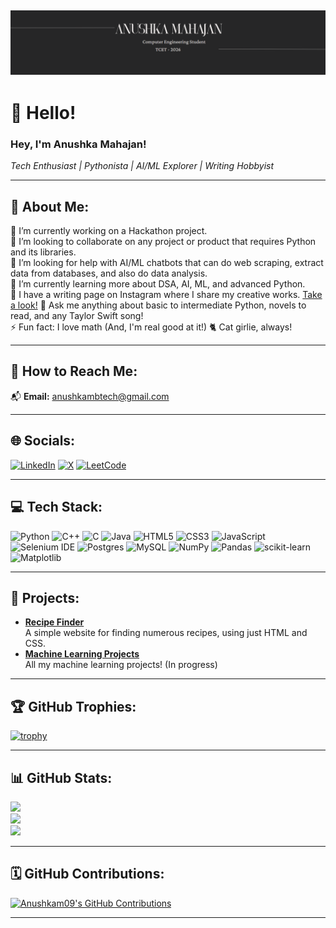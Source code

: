 ## ![Header Image](./cover.png)

# 👋 Hello!  
### Hey, I'm Anushka Mahajan!  
*Tech Enthusiast | Pythonista | AI/ML Explorer | Writing Hobbyist*  

---

## 💫 **About Me:**
🔭 I’m currently working on a Hackathon project.  
👯 I’m looking to collaborate on any project or product that requires Python and its libraries.  
🤝 I’m looking for help with AI/ML chatbots that can do web scraping, extract data from databases, and also do data analysis.  
🌱 I’m currently learning more about DSA, AI, ML, and advanced Python.  
📝 I have a writing page on Instagram where I share my creative works. [Take a look!](https://www.instagram.com/this.isme.writing/)
💬 Ask me anything about basic to intermediate Python, novels to read, and any Taylor Swift song!  
⚡ Fun fact: I love math (And, I'm real good at it!)
🐈 Cat girlie, always!

---

## 📧 **How to Reach Me:**
📬 **Email:** anushkambtech@gmail.com

---

## 🌐 **Socials:**
[![LinkedIn](https://img.shields.io/badge/LinkedIn-%230077B5.svg?style=for-the-badge&logo=linkedin&logoColor=white)](https://www.linkedin.com/in/anushka-mahajan-5252b3272)  [![X](https://img.shields.io/badge/X-000000.svg?style=for-the-badge&logo=X&logoColor=white)](https://twitter.com/AnushkaM_here) [![LeetCode](https://img.shields.io/badge/LeetCode-%23FFA116.svg?style=for-the-badge&logo=leetcode&logoColor=white)](https://leetcode.com/anushkambtech)

---

## 💻 **Tech Stack:**
![Python](https://img.shields.io/badge/python-3670A0?style=for-the-badge&logo=python&logoColor=ffdd54) ![C++](https://img.shields.io/badge/c++-%2300599C.svg?style=for-the-badge&logo=c%2B%2B&logoColor=white) ![C](https://img.shields.io/badge/c-%2300599C.svg?style=for-the-badge&logo=c&logoColor=white) ![Java](https://img.shields.io/badge/java-%23ED8B00.svg?style=for-the-badge&logo=java&logoColor=white) 
![HTML5](https://img.shields.io/badge/html5-%23E34F26.svg?style=for-the-badge&logo=html5&logoColor=white) ![CSS3](https://img.shields.io/badge/css3-%231572B6.svg?style=for-the-badge&logo=css3&logoColor=white) ![JavaScript](https://img.shields.io/badge/javascript-%23323330.svg?style=for-the-badge&logo=javascript&logoColor=%23F7DF1E) 
![Selenium IDE](https://img.shields.io/badge/selenium-43B02A.svg?style=for-the-badge&logo=selenium&logoColor=white) ![Postgres](https://img.shields.io/badge/postgres-%23316192.svg?style=for-the-badge&logo=postgresql&logoColor=white) ![MySQL](https://img.shields.io/badge/mysql-4479A1.svg?style=for-the-badge&logo=mysql&logoColor=white) 
![NumPy](https://img.shields.io/badge/numpy-%23013243.svg?style=for-the-badge&logo=numpy&logoColor=white) ![Pandas](https://img.shields.io/badge/pandas-%23150458.svg?style=for-the-badge&logo=pandas&logoColor=white) ![scikit-learn](https://img.shields.io/badge/scikit--learn-%23F7931E.svg?style=for-the-badge&logo=scikit-learn&logoColor=white)  ![Matplotlib](https://img.shields.io/badge/Matplotlib-%23ffffff.svg?style=for-the-badge&logo=Matplotlib&logoColor=black) 

---

## 🚀 **Projects:**
- **[Recipe Finder](https://github.com/Anushkam09/Recipe-finder)**  
   A simple website for finding numerous recipes, using just HTML and CSS.
- **[Machine Learning Projects](https://github.com/Anushkam09/MachineLearning)**  
   All my machine learning projects! (In progress) 

---

## 🏆 **GitHub Trophies:**
[![trophy](https://github-profile-trophy.vercel.app/?username=Anushkam09&theme=gruvbox)](https://github.com/ryo-ma/github-profile-trophy)

---

## 📊 **GitHub Stats:**
![](https://github-readme-stats.vercel.app/api?username=Anushkam09&theme=gruvbox&hide_border=false&include_all_commits=true&count_private=true)  
![](https://github-readme-streak-stats.herokuapp.com/?user=Anushkam09&theme=gruvbox&hide_border=false)  
![](https://github-readme-stats.vercel.app/api/top-langs/?username=Anushkam09&theme=gruvbox&hide_border=false&include_all_commits=true&count_private=true&layout=compact)

---

## 🗓️ **GitHub Contributions:**
[![Anushkam09's GitHub Contributions](https://github-readme-activity-graph.vercel.app/graph?username=Anushkam09&theme=gruvbox)](https://github.com/ashutosh00710/github-readme-activity-graph)


---




